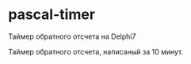 # pascal-timer
 Таймер обратного отсчета на Delphi7


Таймер обратного отсчета, написаный за 10 минут. 
